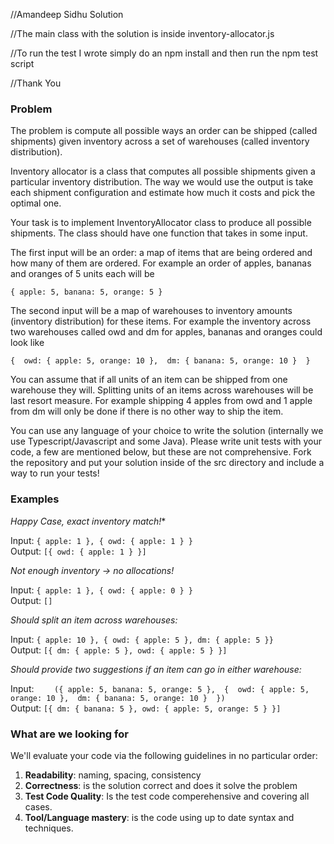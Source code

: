 //Amandeep Sidhu Solution

//The main class with the solution is inside inventory-allocator.js

//To run the test I wrote simply do an npm install and then run the npm test script

//Thank You 

### Problem

The problem is compute all possible ways an order can be shipped (called shipments) given inventory across a set of warehouses (called inventory distribution). 

Inventory allocator is a class that computes all possible shipments given a particular inventory distribution. The way we would use the output is take each shipment configuration and estimate how much it costs and pick the optimal one.

Your task is to implement InventoryAllocator class to produce all possible shipments. The class should have one function that takes in some input. 

The first input will be an order: a map of items that are being ordered and how many of them are ordered. For example an order of apples, bananas and oranges of 5 units each will be 

`{ apple: 5, banana: 5, orange: 5 }`

The second input will be a map of warehouses to inventory amounts (inventory distribution) for these items. For example the inventory across two warehouses called owd and dm for apples, bananas and oranges could look like

`{ 
          owd: { apple: 5, orange: 10 }, 
          dm: { banana: 5, orange: 10 } 
}`

You can assume that if all units of an item can be shipped from one warehouse they will. Splitting units of an items across warehouses will be last resort measure. For example shipping 4 apples from owd and 1 apple from dm will only be done if there is no other way to ship the item. 

You can use any language of your choice to write the solution (internally we use Typescript/Javascript and some Java). Please write unit tests with your code, a few are mentioned below, but these are not comprehensive. Fork the repository and put your solution inside of the src directory and include a way to run your tests!

### Examples

*Happy Case, exact inventory match!**

Input: `{ apple: 1 }, { owd: { apple: 1 } }`  
Output: `[{ owd: { apple: 1 } }]`

*Not enough inventory -> no allocations!*

Input: `{ apple: 1 }, { owd: { apple: 0 } }`  
Output: `[]`

*Should split an item across warehouses:*

Input: `{ apple: 10 }, { owd: { apple: 5 }, dm: { apple: 5 }}`  
Output: `[{ dm: { apple: 5 }, owd: { apple: 5 } }]`

*Should provide two suggestions if an item can go in either warehouse:*

Input: ```   
       ({ apple: 5, banana: 5, orange: 5 }, 
       { 
          owd: { apple: 5, orange: 10 }, 
          dm: { banana: 5, orange: 10 } 
       })```  
Output: `[{ dm: { banana: 5 }, owd: { apple: 5, orange: 5 } }]`

### What are we looking for

We'll evaluate your code via the following guidelines in no particular order:

1. **Readability**: naming, spacing, consistency
2. **Correctness**: is the solution correct and does it solve the problem
1. **Test Code Quality**: Is the test code comperehensive and covering all cases.
1. **Tool/Language mastery**: is the code using up to date syntax and techniques. 
